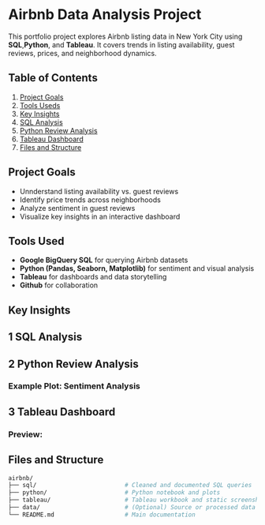 # Airbnb Data Analysis Project

This portfolio project explores Airbnb listing data in New York City using **SQL**,**Python**, and **Tableau**. It covers trends in listing availability, guest reviews, prices, and neighborhood dynamics.

## Table of Contents

1. [Project Goals](#project-goals)
2. [Tools Useds](#tools-used)
3. [Key Insights](#key-insights)
4. [SQL Analysis](#1-sql-analysis)
5. [Python Review Analysis](#2-python-review-analysis)
6. [Tableau Dashboard](#3-tableau-dashboard)
7. [Files and Structure](#files-and-structure)

## Project Goals
- Unnderstand listing availability vs. guest reviews
- Identify price trends across neighborhoods
- Analyze sentiment in guest reviews
- Visualize key insights in an interactive dashboard

## Tools Used
- **Google BigQuery SQL** for querying Airbnb datasets
- **Python (Pandas, Seaborn, Matplotlib)** for sentiment and visual analysis
- **Tableau** for dashboards and data storytelling
- **Github** for collaboration

## Key Insights

## 1 SQL Analysis

## 2 Python Review Analysis

### Example Plot: Sentiment Analysis

## 3 Tableau Dashboard

### Preview: 

## Files and Structure

```bash
airbnb/
├── sql/                         # Cleaned and documented SQL queries
├── python/                      # Python notebook and plots
├── tableau/                     # Tableau workbook and static screenshots
├── data/                        # (Optional) Source or processed data
└── README.md                    # Main documentation

